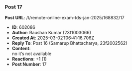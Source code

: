 ### Post 17
**Post URL**: /t/remote-online-exam-tds-jan-2025/168832/17
- **ID**: 602086
- **Author**: Raushan Kumar  (23f1003066)
- **Created At**: 2025-03-02T06:41:16.706Z
- **Reply To**: Post 16 (Samarup Bhattacharya, 23f2002562)
- **Content**:  
  no it’s not available
- **Reactions**: +1 (1)
- **Post Number**: 17

